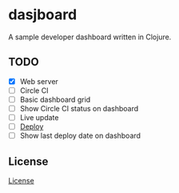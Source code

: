 # dasjboard

A sample developer dashboard written in Clojure.

## TODO

- [x] Web server
- [ ] Circle CI
- [ ] Basic dashboard grid
- [ ] Show Circle CI status on dashboard
- [ ] Live update
- [ ] [Deploy](https://github.com/technomancy/leiningen/blob/master/doc/TUTORIAL.md#server-side-projects)
- [ ] Show last deploy date on dashboard

## License

[License](LICENSE)
